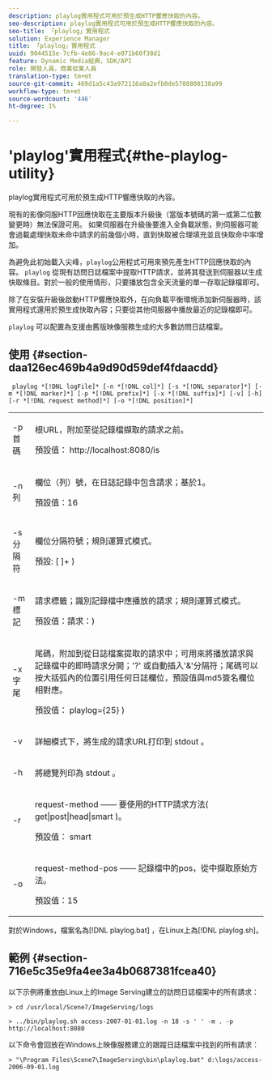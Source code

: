 ```yaml
---
description: playlog實用程式可用於預生成HTTP響應快取的內容。
seo-description: playlog實用程式可用於預生成HTTP響應快取的內容。
seo-title: 「playlog」實用程式
solution: Experience Manager
title: 「playlog」實用程式
uuid: 9044515e-7cfb-4e86-9ac4-e071b60f38d1
feature: Dynamic Media經典，SDK/API
role: 開發人員，商業從業人員
translation-type: tm+mt
source-git-commit: 469d1a5c43a972116a8a2efb0de5708800130a99
workflow-type: tm+mt
source-wordcount: '446'
ht-degree: 1%

---
```



# &#39;playlog&#39;實用程式{#the-playlog-utility}

playlog實用程式可用於預生成HTTP響應快取的內容。

現有的影像伺服HTTP回應快取在主要版本升級後（當版本號碼的第一或第二位數變更時）無法保證可用。 如果伺服器在升級後要進入全負載狀態，則伺服器可能會過載處理快取未命中請求的前幾個小時，直到快取被合理填充並且快取命中率增加。

為避免此初始載入尖峰，`playlog`公用程式可用來預先產生HTTP回應快取的內容。 `playlog` 從現有訪問日誌檔案中提取HTTP請求，並將其發送到伺服器以生成快取條目。對於一般的使用情形，只要播放包含全天流量的單一存取記錄檔即可。

除了在安裝升級後啟動HTTP響應快取外，在向負載平衡環境添加新伺服器時，該實用程式還用於預生成快取內容；只要從其他伺服器中播放最近的記錄檔即可。

`playlog` 可以配置為支援由舊版映像服務生成的大多數訪問日誌檔案。

## 使用 {#section-daa126ec469b4a9d90d59def4fdaacdd}

` playlog *[!DNL logFile]* [-n *[!DNL col]*] [-s *[!DNL separator]*] [-m *[!DNL marker]*] [-p *[!DNL prefix]*] [-x *[!DNL suffix]*] [-v] [-h] [-r *[!DNL request method]*] [-o *[!DNL position]*]`

<table id="simpletable_39B9638BCB0F4244B5155C958C044C31"> 
 <tr class="strow"> 
  <td class="stentry"> <p> <span class="codeph"> -p首 <span class="varname"> 碼  </span> </span> </p> </td> 
  <td class="stentry"> <p>根URL，附加至從記錄檔擷取的請求之前。 </p> <p>預設值：<span class="filepath"> http://localhost:8080/is </span> </p> </td> 
 </tr> 
 <tr class="strow"> 
  <td class="stentry"> <p> <span class="codeph"> -n <span class="varname"> 列  </span> </span> </p> </td> 
  <td class="stentry"> <p>欄位（列）號，在日誌記錄中包含請求；基於1。 </p> <p>預設值：16 </p> </td> 
 </tr> 
 <tr class="strow"> 
  <td class="stentry"> <p> <span class="codeph"> -s分 <span class="varname"> 隔符  </span> </span> </p> </td> 
  <td class="stentry"> <p>欄位分隔符號；規則運算式模式。 </p> <p>預設: <span class="codeph"> [ ]+ </span>) </p> </td> 
 </tr> 
 <tr class="strow"> 
  <td class="stentry"> <p> <span class="codeph"> -m標 <span class="varname"> 記  </span> </span> </p> </td> 
  <td class="stentry"> <p>請求標籤；識別記錄檔中應播放的請求；規則運算式模式。 </p> <p>預設值：<span class="codeph">請求：</span>) </p> </td> 
 </tr> 
 <tr class="strow"> 
  <td class="stentry"> <p> <span class="codeph"> -x字 <span class="varname"> 尾  </span> </span> </p> </td> 
  <td class="stentry"> <p>尾碼，附加到從日誌檔案提取的請求中；可用來將播放請求與記錄檔中的即時請求分開；'?' 或自動插入'&amp;'分隔符；尾碼可以按大括弧內的位置引用任何日誌欄位，預設值與md5簽名欄位相對應。 </p> <p>預設值：<span class="codeph"> playlog={25} </span>) </p> </td> 
 </tr> 
 <tr class="strow"> 
  <td class="stentry"> <p> <span class="codeph"> -v  </span> </p> </td> 
  <td class="stentry"> <p>詳細模式下，將生成的請求URL打印到<span class="codeph"> stdout </span>。 </p> </td> 
 </tr> 
 <tr class="strow"> 
  <td class="stentry"> <p> <span class="codeph"> -h  </span> </p> </td> 
  <td class="stentry"> <p>將總覽列印為<span class="codeph"> stdout </span>。 </p> </td> 
 </tr> 
 <tr class="strow"> 
  <td class="stentry"> <p> <span class="codeph"> -r </span> </p> </td> 
  <td class="stentry"> <p>request-method —— 要使用的HTTP請求方法(<span class="codeph"> get|post|head|smart </span>)。 </p> <p>預設值：<span class="codeph"> smart </span> </p> </td> 
 </tr> 
 <tr class="strow"> 
  <td class="stentry"> <p> <span class="codeph"> -o </span> </p> </td> 
  <td class="stentry"> <p>request-method-pos —— 記錄檔中的pos，從中擷取原始方法。 </p> <p>預設值：15 </p> </td> 
 </tr> 
</table>

對於Windows，檔案名為[!DNL playlog.bat] ，在Linux上為[!DNL playlog.sh]。

## 範例 {#section-716e5c35e9fa4ee3a4b0687381fcea40}

以下示例將重放由Linux上的Image Serving建立的訪問日誌檔案中的所有請求：

`> cd /usr/local/Scene7/ImageServing/logs`

`> ../bin/playlog.sh access-2007-01-01.log -n 18 -s ' ' -m . -p http://localhost:8080`

以下命令會回放在Windows上映像服務建立的跟蹤日誌檔案中找到的所有請求：

`> "\Program Files\Scene7\ImageServing\bin\playlog.bat" d:\logs/access-2006-09-01.log`
